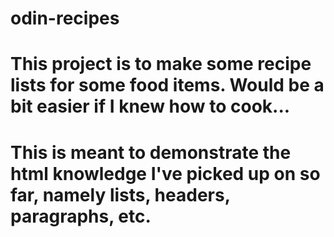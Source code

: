 # odin-recipes
# This project is to make some recipe lists for some food items. Would be a bit easier if I knew how to cook...
# This is meant to demonstrate the html knowledge I've picked up on so far, namely lists, headers, paragraphs, etc.